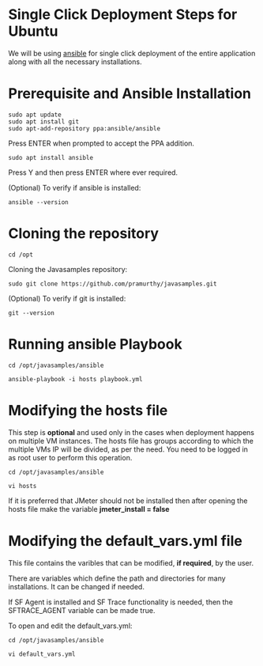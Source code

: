 <!-- Copyright 2020 MapleLabs -->
<!-- Author: Aanchal Sathyanarayanan (aanchal.sathyanarayanan@maplelabs.com) -->
<!-- Description: README file for Single Click deployment on Ubuntu. -->

# Single Click Deployment Steps for Ubuntu

We will be using [ansible](https://docs.ansible.com/ansible/latest/installation_guide/intro_installation.html) for single click deployment of the entire application along with all the necessary installations.

# Prerequisite and Ansible Installation
    sudo apt update
    sudo apt install git
    sudo apt-add-repository ppa:ansible/ansible
Press ENTER when prompted to accept the PPA addition.
    
    sudo apt install ansible
Press Y and then press ENTER where ever required.


(Optional) To verify if ansible is installed: 

    ansible --version

# Cloning the repository
    cd /opt
Cloning the Javasamples repository:

    sudo git clone https://github.com/pramurthy/javasamples.git
(Optional) To verify if git is installed: 

    git --version   


# Running ansible Playbook 
    cd /opt/javasamples/ansible
    
    ansible-playbook -i hosts playbook.yml

# Modifying the hosts file
This step is **optional** and used only in the cases when deployment happens on multiple VM instances. The hosts file has groups according to which the multiple VMs IP will be divided, as per the need.
You need to be logged in as root user to perform this operation.

    cd /opt/javasamples/ansible
    
    vi hosts

If it is preferred that JMeter should not be installed then after opening the hosts file make the variable **jmeter_install = false**

# Modifying the default_vars.yml file
This file contains the varibles that can be modified, **if required**, by the user.

There are variables which define the path and directories for many installations. It can be changed if needed.

If SF Agent is installed and SF Trace functionality is needed, then the SFTRACE_AGENT variable can be made true.

To open and edit the default_vars.yml:

    cd /opt/javasamples/ansible
    
    vi default_vars.yml